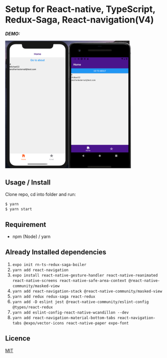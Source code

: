 # Setup for React-native, TypeScript, Redux-Saga, React-navigation(V4)

**_DEMO:_**

<img src="./assets/screenshot.png" width="80%">

## Usage / Install

Clone repo, cd into folder and run:

```console
$ yarn
$ yarn start
```

## Requirement

- npm (Node) / yarn

## Already Installed dependencies

1. `expo init rn-ts-redux-saga-boiler`
2. `yarn add react-navigation`
3. `expo install react-native-gesture-handler react-native-reanimated react-native-screens react-native-safe-area-context @react-native-community/masked-view`
4. `yarn add react-navigation-stack @react-native-community/masked-view`
5. `yarn add redux redux-saga react-redux`
6. `yarn add -D eslint jest @react-native-community/eslint-config @types/react-redux`
7. `yarn add eslint-config-react-native-wcandillon --dev`
8. `yarn add react-navigation-material-bottom-tabs react-navigation-tabs @expo/vector-icons react-native-paper expo-font`

## Licence

[MIT](./LICENSE.txt)
